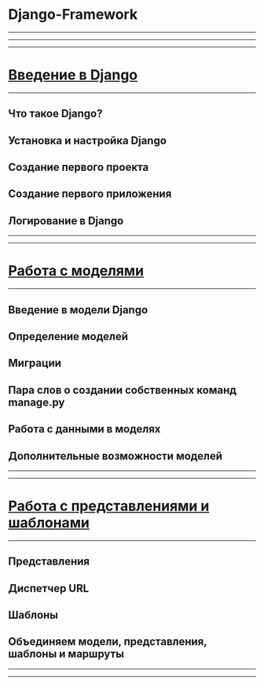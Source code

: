 # Django-Framework
***
***
***
# [Введение в Django](1_Introduction_to_Django.md)
***
## Что такое Django?
## Установка и настройка Django
## Создание первого проекта
## Создание первого приложения
## Логирование в Django
***
***
# [Работа с моделями](2_Working_with_models.md)
***
## Введение в модели Django
## Определение моделей
## Миграции
## Пара слов о создании собственных команд manage.py
## Работа с данными в моделях
## Дополнительные возможности моделей
***
***
# [Работа с представлениями и шаблонами](3_Working_with_views_and_templates.md)
***
## Представления
## Диспетчер URL
## Шаблоны
## Объединяем модели, представления, шаблоны и маршруты
***
***